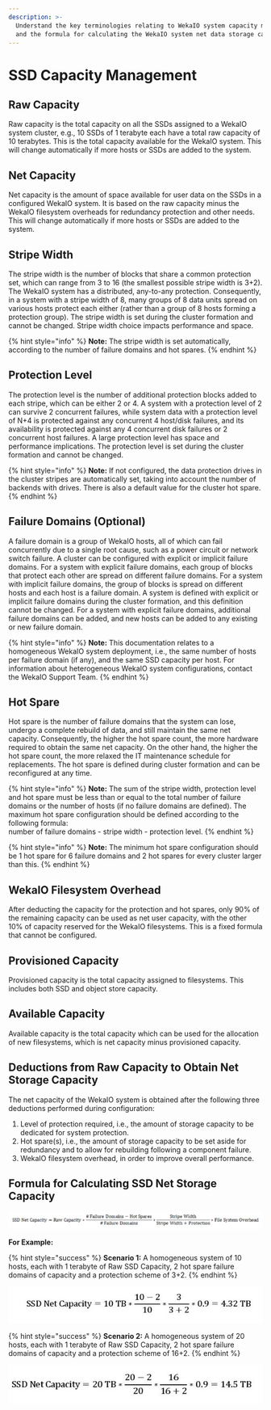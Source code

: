 ```yaml
---
description: >-
  Understand the key terminologies relating to WekaIO system capacity management
  and the formula for calculating the WekaIO system net data storage capacity.
---
```


# SSD Capacity Management

## Raw Capacity

Raw capacity is the total capacity on all the SSDs assigned to a WekaIO system cluster, e.g., 10 SSDs of 1  terabyte each have a total raw capacity of 10 terabytes. This is the total capacity available for the WekaIO system. This will change automatically if more hosts or SSDs are added to the system.

## Net Capacity

Net capacity is the amount of space available for user data on the SSDs in a configured WekaIO system. It is based on the raw capacity minus the WekaIO filesystem overheads for redundancy protection and other needs. This will change automatically if more hosts or SSDs are added to the system.

## Stripe Width

The stripe width is the number of blocks that share a common protection set, which can range from 3 to 16 \(the smallest possible stripe width is 3+2\). The WekaIO system has a distributed, any-to-any protection. Consequently, in a system with a stripe width of 8, many groups of 8 data units spread on various hosts protect each either \(rather than a group of 8 hosts forming a protection group\). The stripe width is set during the cluster formation and cannot be changed. Stripe width choice impacts performance and space.

{% hint style="info" %}
**Note:** The stripe width is set automatically, according to the number of failure domains and hot spares.
{% endhint %}

## Protection Level

The protection level is the number of additional protection blocks added to each stripe, which can be either 2 or 4. A system with a protection level of 2 can survive 2 concurrent failures, while system data with a protection level of N+4 is protected against any concurrent 4 host/disk failures, and its availability is protected against any 4 concurrent disk failures or 2 concurrent host failures. A large protection level has space and performance implications. The protection level is set during the cluster formation and cannot be changed.

{% hint style="info" %}
**Note:** If not configured, the data protection drives in the cluster stripes are automatically set, taking into account the number of backends with drives. There is also a default value for the cluster hot spare. 
{% endhint %}

## Failure Domains \(Optional\)

A failure domain is a group of WekaIO hosts, all of which can fail concurrently due to a single root cause, such as a power circuit or network switch failure. A cluster can be configured with explicit or implicit  failure domains. For a system with explicit failure domains, each group of blocks that protect each other are spread on different failure domains. For a system with implicit failure domains, the group of blocks is spread on different hosts and each host is a failure domain. A system is defined with explicit or implicit failure domains during the cluster formation, and this definition cannot be changed. For a system with explicit failure domains, additional failure domains can be added, and new hosts can be added to any existing or new failure domain.

{% hint style="info" %}
**Note:** This documentation relates to a homogeneous WekaIO system deployment, i.e., the same number of hosts per failure domain \(if any\), and the same SSD capacity per host. For information about heterogeneous WekaIO system configurations, contact the WekaIO Support Team.
{% endhint %}

## Hot Spare

Hot spare is the number of failure domains that the system can lose, undergo a complete rebuild of data, and still maintain the same net capacity. Consequently, the higher the hot spare count, the more hardware required to obtain the same net capacity. On the other hand, the higher the hot spare count, the more relaxed the IT maintenance schedule for replacements. The hot spare is defined during cluster formation and can be reconfigured at any time.

{% hint style="info" %}
**Note:** The sum of the stripe width, protection level and hot spare must be less than or equal to the total number of failure domains or the number of hosts \(if no failure domains are defined\). The maximum hot spare configuration should be defined according to the following formula:   
number of failure domains - stripe width - protection level.
{% endhint %}

{% hint style="info" %}
**Note:** The minimum hot spare configuration should be 1 hot spare for 6 failure domains and 2 hot spares for every cluster larger than this.
{% endhint %}

## WekaIO Filesystem Overhead

After deducting the capacity for the protection and hot spares, only 90% of the remaining capacity can be used as net user capacity, with the other 10% of capacity reserved for the WekaIO filesystems. This is a fixed formula that cannot be configured.

## Provisioned Capacity

Provisioned capacity is the total capacity assigned to filesystems. This includes both SSD and object store capacity.

## Available Capacity

Available capacity is the total capacity which can be used for the allocation of new filesystems, which is net capacity minus provisioned capacity.

## Deductions from Raw Capacity to Obtain Net Storage Capacity

The net capacity of the WekaIO system is obtained after the following three deductions performed during configuration:

1. Level of protection required, i.e., the amount of storage capacity to be dedicated for system protection.
2. Hot spare\(s\), i.e., the amount of storage capacity to be set aside for redundancy and to allow for rebuilding following a component failure.
3. WekaIO filesystem overhead, in order to improve overall performance.      

## Formula for Calculating SSD Net Storage Capacity

![](../.gitbook/assets/formula-with-failure-domains.jpg)

**For Example:**

{% hint style="success" %}
**Scenario 1:** A homogeneous system of 10 hosts, each with 1 terabyte of Raw SSD Capacity, 2 hot spare failure domains of capacity and a protection scheme of 3+2.
{% endhint %}

![Formula for Calculating Scenario 1 SSD Net Capacity](../.gitbook/assets/net-capacity-formula_scenario-1_11_03_19-page-001-1.jpg)

{% hint style="success" %}
**Scenario 2:** A homogeneous system of 20 hosts, each with 1 terabyte of Raw SSD Capacity, 2 hot spare failure domains of capacity and a protection scheme of 16+2.
{% endhint %}

![Formula for Calculating Scenario 2 SSD Net Capacity](../.gitbook/assets/net-capacity-formula_scenario-2_11_03_19-page-001-1.jpg)

